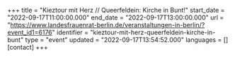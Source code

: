 +++
title = "Kieztour mit Herz // Queerfeldein: Kirche in Bunt!"
start_date = "2022-09-17T11:00:00.000"
end_date = "2022-09-17T13:00:00.000"
url = "https://www.landesfrauenrat-berlin.de/veranstaltungen-in-berlin/?event_id1=6176"
identifier = "kieztour-mit-herz-queerfeldein-kirche-in-bunt"
type = "event"
updated = "2022-09-17T13:54:52.000"
languages = []
[contact]
+++